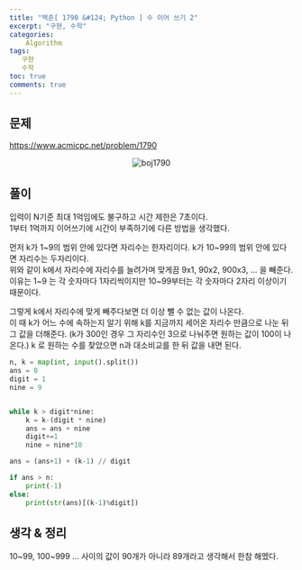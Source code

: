 ```yaml
---
title: "백준[ 1790 &#124; Python ] 수 이어 쓰기 2"
excerpt: "구현, 수학"
categories:
    Algorithm
tags:
   구현
   수학
toc: true
comments: true
---
```

## 문제
<https://www.acmicpc.net/problem/1790>
<p align = "center"><img alt = "boj1790" src = "../../assets/images/boj/1790.png"></p>

## 풀이
입력이 N기준 최대 1억임에도 불구하고 시간 제한은 7초이다.  
1부터 1억까지 이어쓰기에 시간이 부족하기에 다른 방법을 생각했다.  

먼저 k가 1~9의 범위 안에 있다면 자리수는 한자리이다.
k가 10~99의 범위 안에 있다면 자리수는 두자리이다.  
위와 같이 k에서 자리수에 자리수를 늘려가며 맞게끔 9x1, 90x2, 900x3, ... 을 빼준다.  
이유는 1~9 는 각 숫자마다 1자리씩이지만 10~99부터는 각 숫자마다 2자리 이상이기 때문이다.  
  
그렇게 k에서 자리수에 맞게 빼주다보면 더 이상 뺄 수 없는 값이 나온다.  
이 때 k가 어느 수에 속하는지 알기 위해 k를 지금까지 세어온 자리수 만큼으로 나눈 뒤  
그 값을 더해준다.  (k가 300인 경우 그 자리수인 3으로 나눠주면 원하는 값이 100이 나온다.)
k 로 원하는 수를 찾았으면 n과 대소비교를 한 뒤 값을 내면 된다.

```python  
n, k = map(int, input().split())
ans = 0
digit = 1
nine = 9


while k > digit*nine:
    k = k-(digit * nine)
    ans = ans + nine
    digit+=1
    nine = nine*10

ans = (ans+1) + (k-1) // digit

if ans > n:
    print(-1)
else:
    print(str(ans)[(k-1)%digit])
```  

## 생각 & 정리  
10~99, 100~999 ... 사이의 값이 90개가 아니라 89개라고 생각해서 한참 해멨다.  
